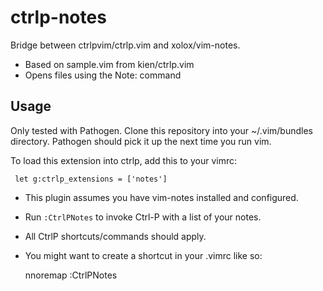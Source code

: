 # ctrlp-notes
Bridge between ctrlpvim/ctrlp.vim and xolox/vim-notes.

* Based on sample.vim from kien/ctrlp.vim
* Opens files using the Note: command

## Usage
Only tested with Pathogen. Clone this repository into your ~/.vim/bundles directory. Pathogen should pick it up the next time you run vim.

To load this extension into ctrlp, add this to your vimrc:

     let g:ctrlp_extensions = ['notes']


* This plugin assumes you have vim-notes installed and configured.
* Run `:CtrlPNotes` to invoke Ctrl-P with a list of your notes.
* All CtrlP shortcuts/commands should apply.
* You might want to create a shortcut in your .vimrc like so:

    nnoremap <C-N> :CtrlPNotes<CR>



